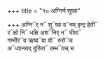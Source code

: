 +++
title = "१० अग्निर्न शुष्कं"

+++
अग्नि᳓र् न᳓ शु᳓ष्कं व᳓नम् इन्द्र हेती᳓  
र᳓क्षो नि᳓ धक्षि अश᳓निर् न᳓ भीमा᳓  
गम्भीर᳓य ऋष्व᳓या यो᳓ रुरो᳓ज  
अ᳓ध्वानयद् दुरिता᳓ दम्भ᳓यच् च